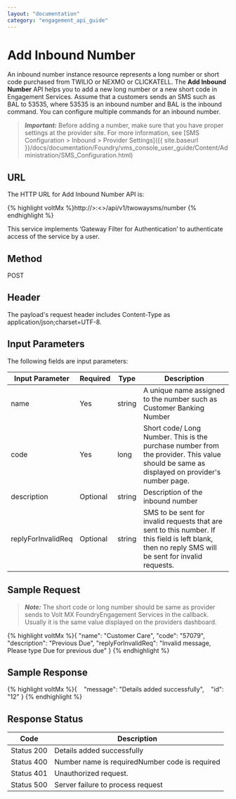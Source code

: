 ```yaml
---
layout: "documentation"
category: "engagement_api_guide"
---
```


# Add Inbound Number

An inbound number instance resource represents a long number or short code purchased from TWILIO or NEXMO or CLICKATELL. The **Add Inbound Number** API helps you to add a new long number or a new short code in Engagement Services. Assume that a customers sends an SMS such as BAL to 53535, where 53535 is an inbound number and BAL is the inbound command. You can configure multiple commands for an inbound number.

> **_Important:_** Before adding a number, make sure that you have proper settings at the provider site. For more information, see [SMS Configuration > Inbound > Provider Settings]({{ site.baseurl }}/docs/documentation/Foundry/vms_console_user_guide/Content/Administration/SMS_Configuration.html)

## URL

The HTTP URL for Add Inbound Number API is:

{% highlight voltMx %}http://<host>>:<<port>>/api/v1/twowaysms/number
{% endhighlight %}

This service implements ‘Gateway Filter for Authentication’ to authenticate access of the service by a user.

## Method

POST

## Header

The payload's request header includes Content-Type as application/json;charset=UTF-8.

## Input Parameters

The following fields are input parameters:

| Input Parameter    | Required | Type   | Description                                                                                                                                         |
| ------------------ | -------- | ------ | --------------------------------------------------------------------------------------------------------------------------------------------------- |
| name               | Yes      | string | A unique name assigned to the number such as Customer Banking Number                                                                                |
| code               | Yes      | long   | Short code/ Long Number. This is the purchase number from the provider. This value should be same as displayed on provider's number page.           |
| description        | Optional | string | Description of the inbound number                                                                                                                   |
| replyForInvalidReq | Optional | string | SMS to be sent for invalid requests that are sent to this number. If this field is left blank, then no reply SMS will be sent for invalid requests. |

## Sample Request

> **_Note:_** The short code or long number should be same as provider sends to Volt MX FoundryEngagement Services in the callback. Usually it is the same value displayed on the providers dashboard.

{% highlight voltMx %}{
"name": "Customer Care",
"code": "57079",
"description": "Previous Due",
"replyForInvalidReq": "Invalid message, Please type Due for previous due"
}
{% endhighlight %}

## Sample Response

{% highlight voltMx %}{   
"message": "Details added successfully",
   "id": "12"
}
{% endhighlight %}

## Response Status

| Code       | Description                                    |
| ---------- | ---------------------------------------------- |
| Status 200 | Details added successfully                     |
| Status 400 | Number name is requiredNumber code is required |
| Status 401 | Unauthorized request.                          |
| Status 500 | Server failure to process request              |
